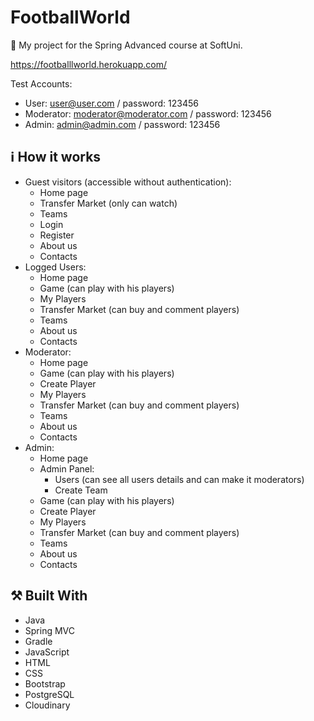 # FootballWorld

:dart:  My project for the Spring Advanced course at SoftUni.

https://footballlworld.herokuapp.com/

Test Accounts:
  - User: user@user.com / password: 123456
  - Moderator: moderator@moderator.com / password: 123456
  - Admin: admin@admin.com / password: 123456
  
## :information_source: How it works

- Guest visitors (accessible without authentication):
  - Home page
  - Transfer Market (only can watch)
  - Teams
  - Login 
  - Register
  - About us 
  - Contacts
- Logged Users:
  - Home page
  - Game (can play with his players)
  - My Players
  - Transfer Market (can buy and comment players)
  - Teams
  - About us
  - Contacts
- Moderator:
  - Home page
  - Game (can play with his players)
  - Create Player
  - My Players
  - Transfer Market (can buy and comment players)
  - Teams
  - About us
  - Contacts
- Admin:
  - Home page
  - Admin Panel:
    - Users (can see all users details and can make it moderators)
    - Create Team
  - Game (can play with his players)
  - Create Player
  - My Players
  - Transfer Market (can buy and comment players)
  - Teams
  - About us
  - Contacts

## :hammer_and_pick: Built With

- Java
- Spring MVC
- Gradle
- JavaScript
- HTML
- CSS
- Bootstrap
- PostgreSQL
- Cloudinary
